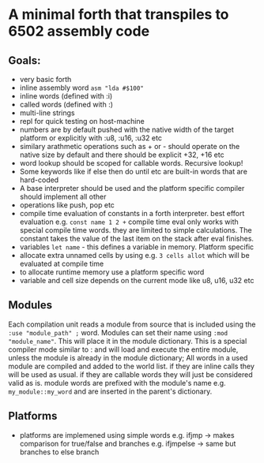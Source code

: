 # A minimal forth that transpiles to 6502 assembly code

## Goals:

- very basic forth
- inline assembly word `asm "lda #$100"`
- inline words (defined with :i)
- called words (defined with :)
- multi-line strings
- repl for quick testing on host-machine
- numbers are by default pushed with the native width of the target platform
  or explicitly with :u8, :u16, :u32 etc
- similary arathmetic operations such as + or - should operate on the native
  size by default and there should be explicit +32, +16 etc
- word lookup should be scoped for callable words. Recursive lookup!
- Some keywords like if else then do until etc are built-in words that are hard-coded
- A base interpreter should be used and the platform specific compiler should implement all other
- operations like push, pop etc
- compile time evaluation of constants in a forth interpreter. best effort evaluation
  e.g. `const name 1 2 +`
  compile time eval only works with special compile time words. they are limited to simple
  calculations. The constant takes the value of the last item on the stack after eval finishes.
- variables `let name` - this defines a variable in memory. Platform specific
- allocate extra unnamed cells by using e.g. `3 cells allot` which will be evaluated at compile time
- to allocate runtime memory use a platform specific word
- variable and cell size depends on the current mode like u8, u16, u32 etc

## Modules

Each compilation unit reads a module from source that
is included using the `:use "module_path" ;` word.
Modules can set their name using `:mod "module_name"`.
This will place it in the module dictionary.
This is a special compiler mode similar to : and will load and execute the entire module, unless the module
is already in the module dictionary;
All words in a used module are compiled and added to the world list.
if they are inline calls they will be used as usual.
if they are callable words they will just be considered valid as is.
module words are prefixed with the module's name e.g. `my_module::my_word` and are inserted in the parent's dictionary.

## Platforms

- platforms are implemened using simple words
e.g. ifjmp -> makes comparison for true/false and branches
e.g. ifjmpelse -> same but branches to else branch

